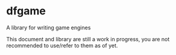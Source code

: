 # dfgame
A library for writing game engines

This document and library are still a work in progress, you are not recommended
to use/refer to them as of yet.
